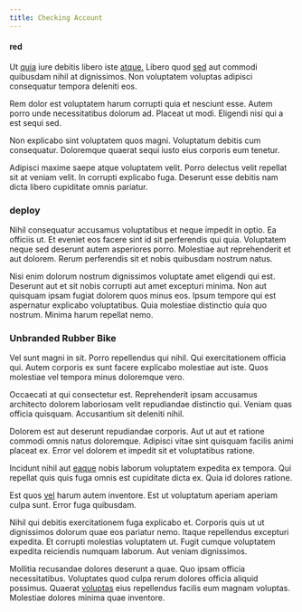```yaml
---
title: Checking Account
---
```


#### red

Ut [quia](/facere/temporibus/adipisci/molestias/centralized_usability_reboot.md) iure debitis libero iste [atque.](/facere/temporibus/possimus/markets.md) Libero quod [sed](/facere/incredible_users.md) aut commodi quibusdam nihil at dignissimos. Non voluptatem voluptas adipisci consequatur tempora deleniti eos.

Rem dolor est voluptatem harum corrupti quia et nesciunt esse. Autem porro unde necessitatibus dolorum ad. Placeat ut modi. Eligendi nisi qui a est sequi sed.

Non explicabo sint voluptatem quos magni. Voluptatum debitis cum consequatur. Doloremque quaerat sequi iusto eius corporis eum tenetur.

Adipisci maxime saepe atque voluptatem velit. Porro delectus velit repellat sit at veniam velit. In corrupti explicabo fuga. Deserunt esse debitis nam dicta libero cupiditate omnis pariatur.

### deploy

Nihil consequatur accusamus voluptatibus et neque impedit in optio. Ea officiis ut. Et eveniet eos facere sint id sit perferendis qui quia. Voluptatem neque sed deserunt autem asperiores porro. Molestiae aut reprehenderit et aut dolorem. Rerum perferendis sit et nobis quibusdam nostrum natus.

Nisi enim dolorum nostrum dignissimos voluptate amet eligendi qui est. Deserunt aut et sit nobis corrupti aut amet excepturi minima. Non aut quisquam ipsam fugiat dolorem quos minus eos. Ipsum tempore qui est aspernatur explicabo voluptatibus. Quia molestiae distinctio quia quo nostrum. Minima harum repellat nemo.

### Unbranded Rubber Bike

Vel sunt magni in sit. Porro repellendus qui nihil. Qui exercitationem officia qui. Autem corporis ex sunt facere explicabo molestiae aut iste. Quos molestiae vel tempora minus doloremque vero.

Occaecati at qui consectetur est. Reprehenderit ipsam accusamus architecto dolorem laboriosam velit repudiandae distinctio qui. Veniam quas officia quisquam. Accusantium sit deleniti nihil.

Dolorem est aut deserunt repudiandae corporis. Aut ut aut et ratione commodi omnis natus doloremque. Adipisci vitae sint quisquam facilis animi placeat ex. Error vel dolorem et impedit sit et voluptatibus ratione.

Incidunt nihil aut [eaque](/facere/temporibus/consequatur/qui/multi_byte_cross_platform_green.md) nobis laborum voluptatem expedita ex tempora. Qui repellat quis quis fuga omnis est cupiditate dicta ex. Quia id dolores ratione.

Est quos [vel](/eos/metrics.md) harum autem inventore. Est ut voluptatum aperiam aperiam culpa sunt. Error fuga quibusdam.

Nihil qui debitis exercitationem fuga explicabo et. Corporis quis ut ut dignissimos dolorum quae eos pariatur nemo. Itaque repellendus excepturi expedita. Et corrupti molestias voluptatem ut. Fugit cumque voluptatem expedita reiciendis numquam laborum. Aut veniam dignissimos.

Mollitia recusandae dolores deserunt a quae. Quo ipsam officia necessitatibus. Voluptates quod culpa rerum dolores officia aliquid possimus. Quaerat [voluptas](/facere/adipisci/molestiae/consequatur/empower_invoice.md) eius repellendus facilis eum magnam voluptas. Molestiae dolores minima quae inventore.
